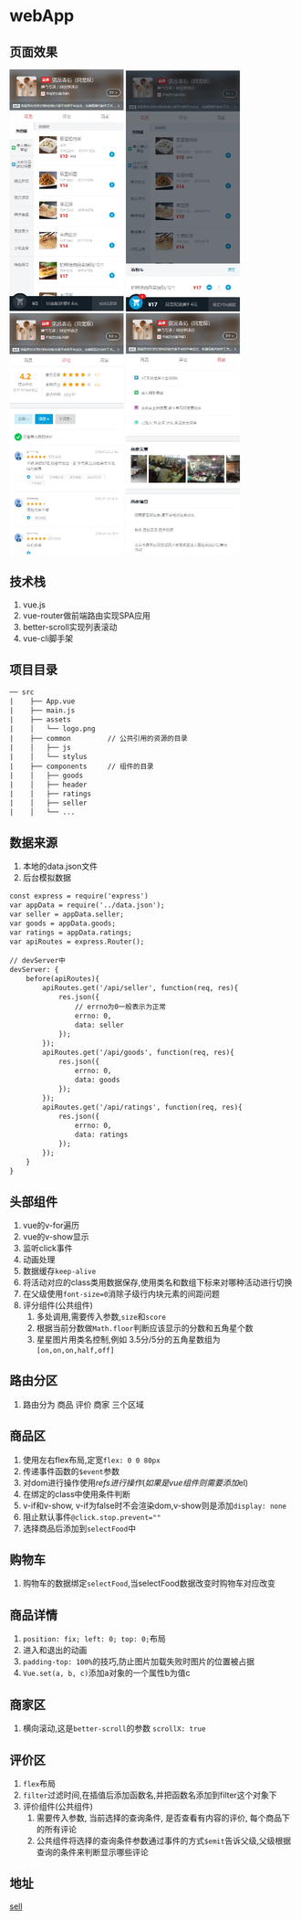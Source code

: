 # webApp
## 页面效果
<img src="./demo/goods-1.jpg" width='200'>
<img src="./demo/goods-2.jpg" width='200'>
<img src="./demo/ratings-1.jpg" width='200'>
<img src="./demo/seller-1.jpg" width='200'>

## 技术栈
1. vue.js
2. vue-router做前端路由实现SPA应用
3. better-scroll实现列表滚动
4. vue-cli脚手架

## 项目目录
```
── src
|    ├── App.vue
|    ├── main.js
|    ├── assets
|    │   └── logo.png
|    ├── common         // 公共引用的资源的目录
|    │   ├── js     
|    │   └── stylus     
|    ├── components     // 组件的目录
|    │   ├── goods
|    │   ├── header
|    │   ├── ratings
|    │   ├── seller
|    │   └── ...

```

## 数据来源
1. 本地的data.json文件
2. 后台模拟数据
```
const express = require('express')
var appData = require('../data.json');
var seller = appData.seller;
var goods = appData.goods;
var ratings = appData.ratings;
var apiRoutes = express.Router();

// devServer中
devServer: {
    before(apiRoutes){
        apiRoutes.get('/api/seller', function(req, res){
            res.json({
                // errno为0一般表示为正常
                errno: 0,
                data: seller
            });
        });
        apiRoutes.get('/api/goods', function(req, res){
            res.json({
                errno: 0,
                data: goods
            });
        });
        apiRoutes.get('/api/ratings', function(req, res){
            res.json({
                errno: 0,
                data: ratings
            });
        });
    }
}
```

## 头部组件
1. vue的v-for遍历
2. vue的v-show显示
3. 监听click事件
4. 动画处理
5. 数据缓存`keep-alive`
6. 将活动对应的class类用数据保存,使用类名和数组下标来对哪种活动进行切换
7. 在父级使用`font-size=0`消除子级行内块元素的间距问题
8. 评分组件(公共组件)
    1. 多处调用,需要传入参数,`size`和`score`
    2. 根据当前分数做`Math.floor`判断应该显示的分数和五角星个数
    3. 星星图片用类名控制,例如 3.5分/5分的五角星数组为`[on,on,on,half,off]`

## 路由分区
1. 路由分为 商品 评价 商家 三个区域 
## 商品区
1. 使用左右flex布局,定宽`flex: 0 0 80px`
2. 传递事件函数的`$event`参数
3. 对dom进行操作使用$refs进行操作(如果是vue组件则需要添加$el)
4. 在绑定的class中使用条件判断
5. v-if和v-show, v-if为false时不会渲染dom,v-show则是添加`display: none`
6. 阻止默认事件`@click.stop.prevent=""`
7. 选择商品后添加到`selectFood`中
## 购物车
1. 购物车的数据绑定`selectFood`,当selectFood数据改变时购物车对应改变
## 商品详情
1. `position: fix; left: 0; top: 0;`布局
2.  进入和退出的动画
3. `padding-top: 100%`的技巧,防止图片加载失败时图片的位置被占据
4. `Vue.set(a, b, c)`添加a对象的一个属性b为值c
## 商家区
1. 横向滚动,这是`better-scroll`的参数 `scrollX: true`
## 评价区
1. `flex`布局
2. `filter`过滤时间,在插值后添加函数名,并把函数名添加到filter这个对象下
3. 评价组件(公共组件)
    1. 需要传入参数, 当前选择的查询条件, 是否查看有内容的评价, 每个商品下的所有评论
    2. 公共组件将选择的查询条件参数通过事件的方式`$emit`告诉父级,父级根据查询的条件来判断显示哪些评论


## 地址
[sell](https://github.com/helingang/demo/tree/master/Demo-sell)
